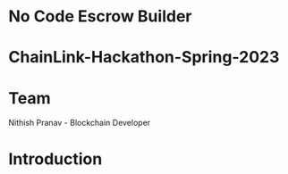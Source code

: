 # No Code Escrow Builder 
# ChainLink-Hackathon-Spring-2023

# Team
Nithish Pranav - Blockchain Developer


# Introduction
